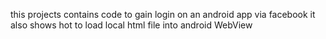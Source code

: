 ﻿this projects contains code to gain login on an android app via facebook
 it also shows hot to load local html file into android WebView
